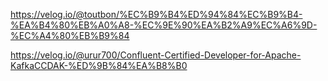 

https://velog.io/@toutbon/%EC%B9%B4%ED%94%84%EC%B9%B4-%EA%B4%80%EB%A0%A8-%EC%9E%90%EA%B2%A9%EC%A6%9D-%EC%A4%80%EB%B9%84

https://velog.io/@urur700/Confluent-Certified-Developer-for-Apache-KafkaCCDAK-%ED%9B%84%EA%B8%B0

